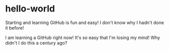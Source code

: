 # hello-world
Starting and learning GitHub is fun and easy! I don't know why I hadn't done it before!

I am learning a GitHub right now! It's so easy that I'm losing my mind! Why didn't I do this a century ago?
